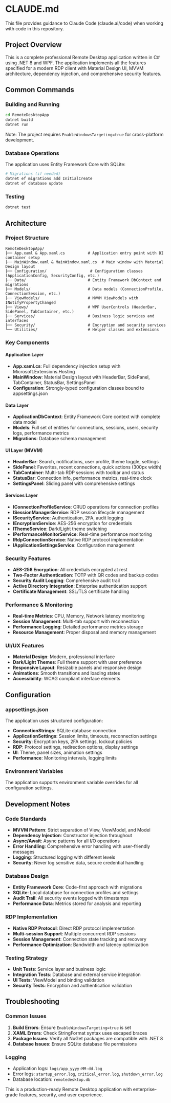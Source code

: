 # CLAUDE.md

This file provides guidance to Claude Code (claude.ai/code) when working with code in this repository.

## Project Overview
This is a complete professional Remote Desktop application written in C# using .NET 8 and WPF. The application implements all the features specified for a modern RDP client with Material Design UI, MVVM architecture, dependency injection, and comprehensive security features.

## Common Commands

### Building and Running
```bash
cd RemoteDesktopApp
dotnet build
dotnet run
```

Note: The project requires `EnableWindowsTargeting=true` for cross-platform development.

### Database Operations
The application uses Entity Framework Core with SQLite:
```bash
# Migrations (if needed)
dotnet ef migrations add InitialCreate
dotnet ef database update
```

### Testing
```bash
dotnet test
```

## Architecture

### Project Structure
```
RemoteDesktopApp/
├── App.xaml & App.xaml.cs          # Application entry point with DI container setup
├── MainWindow.xaml & MainWindow.xaml.cs  # Main window with Material Design layout
├── Configuration/                   # Configuration classes (ApplicationConfig, SecurityConfig, etc.)
├── Data/                           # Entity Framework DbContext and migrations
├── Models/                         # Data models (ConnectionProfile, ConnectionSession, etc.)
├── ViewModels/                     # MVVM ViewModels with INotifyPropertyChanged
├── Views/                          # WPF UserControls (HeaderBar, SidePanel, TabContainer, etc.)
├── Services/                       # Business logic services and interfaces
├── Security/                       # Encryption and security services
└── Utilities/                      # Helper classes and extensions
```

### Key Components

#### Application Layer
- **App.xaml.cs**: Full dependency injection setup with Microsoft.Extensions.Hosting
- **MainWindow**: Material Design layout with HeaderBar, SidePanel, TabContainer, StatusBar, SettingsPanel
- **Configuration**: Strongly-typed configuration classes bound to appsettings.json

#### Data Layer
- **ApplicationDbContext**: Entity Framework Core context with complete data model
- **Models**: Full set of entities for connections, sessions, users, security logs, performance metrics
- **Migrations**: Database schema management

#### UI Layer (MVVM)
- **HeaderBar**: Search, notifications, user profile, theme toggle, settings
- **SidePanel**: Favorites, recent connections, quick actions (300px width)
- **TabContainer**: Multi-tab RDP sessions with toolbar and status
- **StatusBar**: Connection info, performance metrics, real-time clock
- **SettingsPanel**: Sliding panel with comprehensive settings

#### Services Layer
- **IConnectionProfileService**: CRUD operations for connection profiles
- **ISessionManagerService**: RDP session lifecycle management
- **ISecurityService**: Authentication, 2FA, audit logging
- **IEncryptionService**: AES-256 encryption for credentials
- **IThemeService**: Dark/Light theme switching
- **IPerformanceMonitorService**: Real-time performance monitoring
- **IRdpConnectionService**: Native RDP protocol implementation
- **IApplicationSettingsService**: Configuration management

### Security Features
- **AES-256 Encryption**: All credentials encrypted at rest
- **Two-Factor Authentication**: TOTP with QR codes and backup codes
- **Security Audit Logging**: Comprehensive audit trail
- **Active Directory Integration**: Enterprise authentication support
- **Certificate Management**: SSL/TLS certificate handling

### Performance & Monitoring
- **Real-time Metrics**: CPU, Memory, Network latency monitoring
- **Session Management**: Multi-tab support with reconnection
- **Performance Logging**: Detailed performance metrics storage
- **Resource Management**: Proper disposal and memory management

### UI/UX Features
- **Material Design**: Modern, professional interface
- **Dark/Light Themes**: Full theme support with user preference
- **Responsive Layout**: Resizable panels and responsive design
- **Animations**: Smooth transitions and loading states
- **Accessibility**: WCAG compliant interface elements

## Configuration

### appsettings.json
The application uses structured configuration:
- **ConnectionStrings**: SQLite database connection
- **ApplicationSettings**: Session limits, timeouts, reconnection settings
- **Security**: Encryption keys, 2FA settings, lockout policies
- **RDP**: Protocol settings, redirection options, display settings
- **UI**: Theme, panel sizes, animation settings
- **Performance**: Monitoring intervals, logging limits

### Environment Variables
The application supports environment variable overrides for all configuration settings.

## Development Notes

### Code Standards
- **MVVM Pattern**: Strict separation of View, ViewModel, and Model
- **Dependency Injection**: Constructor injection throughout
- **Async/Await**: Async patterns for all I/O operations
- **Error Handling**: Comprehensive error handling with user-friendly messages
- **Logging**: Structured logging with different levels
- **Security**: Never log sensitive data, secure credential handling

### Database Design
- **Entity Framework Core**: Code-first approach with migrations
- **SQLite**: Local database for connection profiles and settings
- **Audit Trail**: All security events logged with timestamps
- **Performance Data**: Metrics stored for analysis and reporting

### RDP Implementation
- **Native RDP Protocol**: Direct RDP protocol implementation
- **Multi-session Support**: Multiple concurrent RDP sessions
- **Session Management**: Connection state tracking and recovery
- **Performance Optimization**: Bandwidth and latency optimization

### Testing Strategy
- **Unit Tests**: Service layer and business logic
- **Integration Tests**: Database and external service integration
- **UI Tests**: ViewModel and binding validation
- **Security Tests**: Encryption and authentication validation

## Troubleshooting

### Common Issues
1. **Build Errors**: Ensure `EnableWindowsTargeting=true` is set
2. **XAML Errors**: Check StringFormat syntax uses escaped braces
3. **Package Issues**: Verify all NuGet packages are compatible with .NET 8
4. **Database Issues**: Ensure SQLite database file permissions

### Logging
- Application logs: `logs/app_yyyy-MM-dd.log`
- Error logs: `startup_error.log`, `critical_error.log`, `shutdown_error.log`
- Database location: `remotedesktop.db`

This is a production-ready Remote Desktop application with enterprise-grade features, security, and user experience.